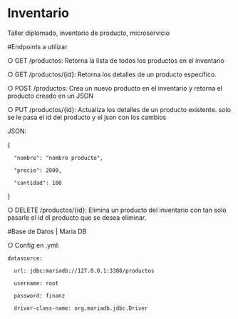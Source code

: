 # Inventario
 Taller diplomado, inventario de producto, microservicio
 
#Endpoints a utilizar

○ GET /productos: Retorna la lista de todos los productos en el inventario

○ GET /productos/{id}: Retorna los detalles de un producto específico. 

○ POST /productos: Crea un nuevo producto en el inventario y retorna el producto creado en un JSON

○ PUT /productos/{id}: Actualiza los detalles de un producto existente. solo se le pasa el id del producto y el json con los cambios

  JSON:
  
  {
  
      "nombre": "nombre producto",
      
      "precio": 2000,
      
      "cantidad": 100
      
  }

○ DELETE /productos/{id}: Elimina un producto del inventario con tan solo pasarle el id dl producto que se desea eliminar.

#Base de Datos | Maria DB

○ Config en .yml:

    datasource:
    
      url: jdbc:mariadb://127.0.0.1:3308/productos
      
      username: root
      
      password: finanz
      
      driver-class-name: org.mariadb.jdbc.Driver
